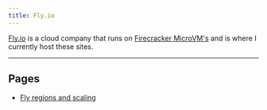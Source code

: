 ```yaml
---
title: Fly.io
---
```


[Fly.io](https://fly.io/?ref_from_documentation.breadnet.co.uk) is a cloud company that runs on [Firecracker MicroVM's](https://firecracker-microvm.github.io/)
and is where I currently host these sites.

---

## Pages

* [Fly regions and scaling](fly-regions.md)
